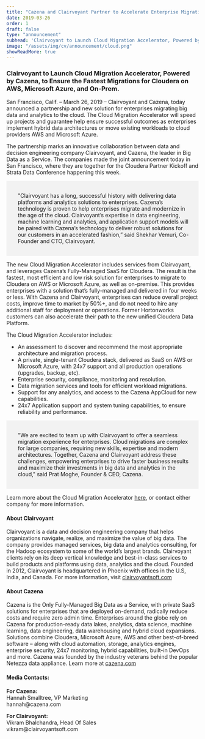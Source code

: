 ```yaml
---
title: "Cazena and Clairvoyant Partner to Accelerate Enterprise Migration of Big Data and Analytics to the Cloud"
date: 2019-03-26
order: 1
draft: false
type: "announcement"
subhead: 'Clairvoyant to Launch Cloud Migration Accelerator, Powered by Cazena, to Ensure the Fastest Migrations for Cloudera on AWS, Microsoft Azure, and On-Prem'
image: "/assets/img/cv/announcement/cloud.png"
showReadMore: true
---
```


### Clairvoyant to Launch Cloud Migration Accelerator, Powered by Cazena, to Ensure the Fastest Migrations for Cloudera on AWS, Microsoft Azure, and On-Prem.
San Francisco, Calif. – March 26, 2019 – Clairvoyant and Cazena, today announced a partnership and new solution for enterprises migrating big data and analytics to the cloud. The Cloud Migration Accelerator will speed up projects and guarantee  help ensure successful outcomes as enterprises implement hybrid data architectures or move existing workloads to cloud providers AWS and Microsoft Azure. 
 
The partnership marks an innovative collaboration between data and decision engineering company Clairvoyant, and Cazena, the leader in Big Data as a Service. The companies made the joint announcement today in San Francisco, where they are together for the Cloudera Partner Kickoff and Strata Data Conference happening this week.

<p style="background:#f2f2f2; padding: 30px 20px 30px 30px;">
    "Clairvoyant has a long, successful history with delivering data platforms and analytics solutions to enterprises. Cazena’s technology is proven to help enterprises migrate and modernize in the age of the cloud. Clairvoyant’s expertise in data engineering, machine learning and analytics, and application support models will be paired with Cazena’s technology to deliver robust solutions for our customers in an accelerated fashion,” said Shekhar Vemuri, Co-Founder and CTO, Clairvoyant.
</p>

The new Cloud Migration Accelerator includes services from Clairvoyant, and leverages Cazena’s Fully-Managed SaaS for Cloudera. The result is the fastest, most efficient and low risk solution for enterprises to migrate to Cloudera on AWS or Microsoft Azure, as well as on-premise. This provides enterprises with a solution that’s fully-managed and delivered in four weeks or less. With Cazena and Clairvoyant, enterprises can reduce overall project costs, improve time to market by 50%+, and do not need to hire any additional staff for deployment or operations. Former Hortonworks customers can also accelerate their path to the new unified Cloudera Data Platform.

<p style="margin-bottom:10px">
    The Cloud Migration Accelerator includes:
    <ul style="list-style:disc; padding-left:30px;">
        <li>
            An assessment to discover and recommend the most appropriate architecture and migration process.
        </li>
        <li>
            A private, single-tenant Cloudera stack, delivered as SaaS on AWS or Microsoft Azure, with 24x7 support and all production operations (upgrades, backup, etc).
        </li>
        <li>
            Enterprise security, compliance, monitoring and resolution.
        </li>
        <li>
            Data migration services and tools for efficient workload migrations.
        </li>
        <li>
            Support for any analytics, and access to the Cazena AppCloud for new capabilities.
        </li>
        <li>
            24x7 Application support and system tuning capabilities, to ensure reliability and performance.
        </li>
    </ul>
</p>

<p style="background:#f2f2f2; padding: 30px 20px 30px 30px;">
    "We are excited to team up with Clairvoyant to offer a seamless migration experience for enterprises. Cloud migrations are complex for large companies, requiring new skills, expertise and modern architectures. Together, Cazena and Clairvoyant address these challenges, empowering enterprises to drive faster business results and maximize their investments in big data and analytics in the cloud," said Prat Moghe, Founder & CEO, Cazena.
</p>

Learn more about the Cloud Migration Accelerator <a href="/cloud-accelerator">here</a>, or contact either company for more information.

<h4>About Clairvoyant</h4>

Clairvoyant is a data and decision engineering company that helps organizations navigate, realize, and maximize the value of big data. The company provides managed services, big data and analytics consulting, for the Hadoop ecosystem to some of the world’s largest brands. Clairvoyant clients rely on its deep vertical knowledge and best-in-class services to build products and platforms using data, analytics and the cloud. Founded in 2012, Clairvoyant is headquartered in Phoenix with offices in the U.S, India, and Canada. For more information, visit <a href="http://www.clairvoyantsoft.com">clairvoyantsoft.com</a>

<h4>About Cazena</h4>

Cazena is the Only Fully-Managed Big Data as a Service, with private SaaS solutions for enterprises that are deployed on-demand, radically reduce costs and require zero admin time. Enterprises around the globe rely on Cazena for production-ready data lakes, analytics, data science, machine learning, data engineering, data warehousing and hybrid cloud expansions. Solutions combine Cloudera, Microsoft Azure, AWS and other best-of-breed software – along with cloud automation, storage, analytics engines, enterprise security, 24x7 monitoring, hybrid capabilities, built-in DevOps and more. Cazena was founded by the industry veterans behind the popular Netezza data appliance. Learn more at <a href="https://www.cazena.com">cazena.com</a>
                    
<h4>Media Contacts:</h4>
<p>
    <b>For Cazena:</b>
    <br>
    Hannah Smalltree, VP Marketing
    <br>
    hannah@cazena.com
</p>
<p>
    <b>For Clairvoyant:</b>
    <br>
    Vikram Bhalchandra, Head Of Sales
    <br>
    vikram@clairvoyantsoft.com
</p>